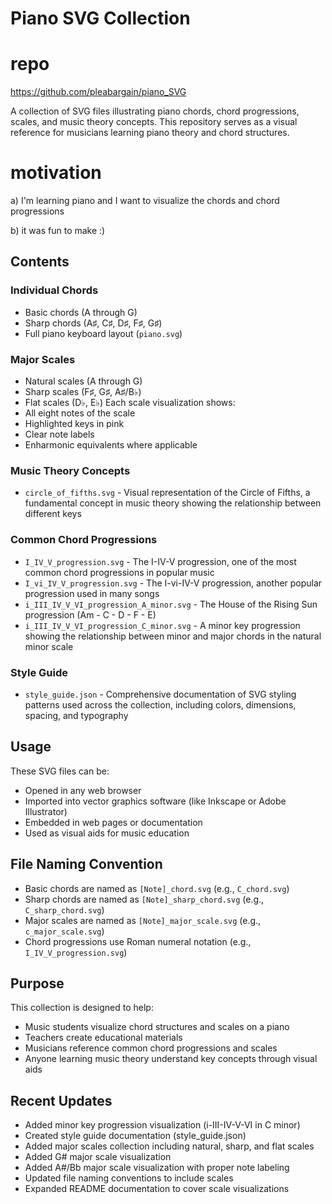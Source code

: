 # Piano SVG Collection

# repo

https://github.com/pleabargain/piano_SVG

A collection of SVG files illustrating piano chords, chord progressions, scales, and music theory concepts. This repository serves as a visual reference for musicians learning piano theory and chord structures.

# motivation
a) I'm learning piano and I want to visualize the chords and chord progressions

b) it was fun to make :)

## Contents

### Individual Chords
- Basic chords (A through G)
- Sharp chords (A♯, C♯, D♯, F♯, G♯)
- Full piano keyboard layout (`piano.svg`)

### Major Scales
- Natural scales (A through G)
- Sharp scales (F♯, G♯, A♯/B♭)
- Flat scales (D♭, E♭)
Each scale visualization shows:
- All eight notes of the scale
- Highlighted keys in pink
- Clear note labels
- Enharmonic equivalents where applicable

### Music Theory Concepts
- `circle_of_fifths.svg` - Visual representation of the Circle of Fifths, a fundamental concept in music theory showing the relationship between different keys

### Common Chord Progressions
- `I_IV_V_progression.svg` - The I-IV-V progression, one of the most common chord progressions in popular music
- `I_vi_IV_V_progression.svg` - The I-vi-IV-V progression, another popular progression used in many songs
- `i_III_IV_V_VI_progression_A_minor.svg` - The House of the Rising Sun progression (Am - C - D - F - E)
- `i_III_IV_V_VI_progression_C_minor.svg` - A minor key progression showing the relationship between minor and major chords in the natural minor scale

### Style Guide
- `style_guide.json` - Comprehensive documentation of SVG styling patterns used across the collection, including colors, dimensions, spacing, and typography

## Usage

These SVG files can be:
- Opened in any web browser
- Imported into vector graphics software (like Inkscape or Adobe Illustrator)
- Embedded in web pages or documentation
- Used as visual aids for music education

## File Naming Convention

- Basic chords are named as `[Note]_chord.svg` (e.g., `C_chord.svg`)
- Sharp chords are named as `[Note]_sharp_chord.svg` (e.g., `C_sharp_chord.svg`)
- Major scales are named as `[Note]_major_scale.svg` (e.g., `c_major_scale.svg`)
- Chord progressions use Roman numeral notation (e.g., `I_IV_V_progression.svg`)

## Purpose

This collection is designed to help:
- Music students visualize chord structures and scales on a piano
- Teachers create educational materials
- Musicians reference common chord progressions and scales
- Anyone learning music theory understand key concepts through visual aids

## Recent Updates
- Added minor key progression visualization (i-III-IV-V-VI in C minor)
- Created style guide documentation (style_guide.json)
- Added major scales collection including natural, sharp, and flat scales
- Added G# major scale visualization
- Added A#/Bb major scale visualization with proper note labeling
- Updated file naming conventions to include scales
- Expanded README documentation to cover scale visualizations
